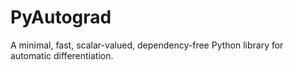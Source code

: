# PyAutograd
A minimal, fast, scalar-valued, dependency-free Python library for automatic differentiation.
